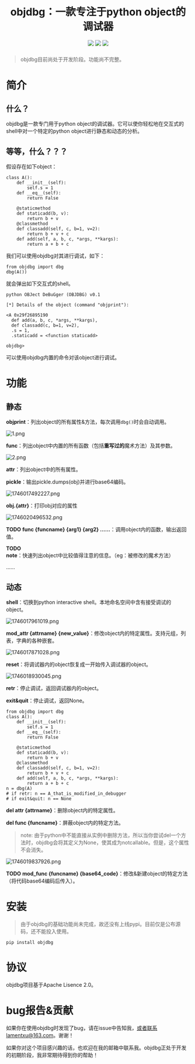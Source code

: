 <h1 align="center">objdbg：一款专注于python object的调试器</h1>
<p align="center">
<img src=https://img.shields.io/badge/python-3-blue?style=for-the-badge>
<img src=https://img.shields.io/badge/License-Apache2.0-green?style=for-the-badge>
<img src=https://img.shields.io/badge/State-Developing-red?style=for-the-badge>
<em><h5 align="center"></h5></em>

>objdbg目前尚处于开发阶段。功能尚不完整。

# 简介
## 什么？
objdbg是一款专门用于python object的调试器。它可以使你轻松地在交互式的shell中对一个特定的python object进行静态和动态的分析。
## 等等，什么？？？
假设存在如下object：
```
class A():
    def __init__(self):
        self.s = 1
    def __eq__(self):
        return False

    @staticmethod
    def staticadd(b, v):
        return b + v
    @classmethod
    def classadd(self, c, b=1, v=2):
        return b + v + c
    def add(self, a, b, c, *args, **kargs):
        return a + b + c
```
我们可以使用objdbg对其进行调试，如下：
```
from objdbg import dbg
dbg(A())
```
就会弹出如下交互式的shell。
```
python OBJect DeBuGger (OBJDBG) v0.1

[*] Details of the object (command "objprint"):

<A 0x29f26895190
  def add(a, b, c, *args, **kargs),
  def classadd(c, b=1, v=2),
  .s = 1,
  .staticadd = <function staticadd>

objdbg>
```
可以使用objdbg内置的命令对该object进行调试。

# 功能

## 静态

**objprint**：列出object的所有属性&方法，每次调用`dbg()`时会自动调用。  

![1.png](https://img.picui.cn/free/2025/04/30/68121c4b7bcb3.png)

**func**：列出object中内置的所有函数（包括**重写过的**魔术方法）及其参数。  

![2.png](https://img.picui.cn/free/2025/04/30/6812095fef37b.png)

**attr**：列出object中的所有属性。



**pickle**：输出pickle.dumps(obj)并进行base64编码。  

![1746017492227.png](https://img.picui.cn/free/2025/04/30/68121cd74fbec.png)

**obj.{attr}**：打印obj对应的属性

![1746020496532.png](https://img.picui.cn/free/2025/04/30/681228941b2f5.png)

**TODO** **func {funcname} {arg1} {arg2} ......**：调用object内的函数，输出返回值。  

**TODO** **note**：快速列出object中比较值得注意的信息。（eg：被修改的魔术方法）  


......

## 动态

**shell**：切换到python interactive shell。本地命名空间中含有接受调试的object。

![1746017961019.png](https://img.picui.cn/free/2025/04/30/68121eac7305f.png)

**mod_attr {attrname} {new_value}**：修改object内的特定属性。支持元组，列表，字典的各种嵌套。  

![1746017871028.png](https://img.picui.cn/free/2025/04/30/68121e52aa4fd.png)

**reset**：将调试器内的object恢复成一开始传入调试器的object。    

![1746018930045.png](https://img.picui.cn/free/2025/04/30/68122277e5607.png)

**retr**：停止调试，返回调试器内的object。    

**exit&quit**：停止调试，返回None。  

```
from objdbg import dbg
class A():
    def __init__(self):
        self.s = 1
    def __eq__(self):
        return False

    @staticmethod
    def staticadd(b, v):
        return b + v
    @classmethod
    def classadd(self, c, b=1, v=2):
        return b + v + c
    def add(self, a, b, c, *args, **kargs):
        return a + b + c
n = dbg(A)
# if retr: n == A_that_is_modified_in_debugger
# if exit&quit: n == None
```

**del attr {attrname}**：删除object内的特定属性。  

**del func {funcname}**：屏蔽object内的特定方法。

> note: 由于python中不能直接从实例中删除方法，所以当你尝试del一个方法时，objdbg会将其定义为None，使其成为notcallable。但是，这个属性不会消失。

![1746019837926.png](https://img.picui.cn/free/2025/04/30/68122600730a8.png)

**TODO** **mod_func {funcname} {base64_code}**：修改&新建object的特定方法（将代码base64编码后传入）。  

# 安装

> 由于objdbg的基础功能尚未完成，故还没有上线pypi。目前仅是公布源码，还不能投入使用。

```
pip install objdbg
```



# 协议

objdbg项目基于Apache Lisence 2.0。

# bug报告&贡献

如果你在使用objdbg时发现了bug，请在issue中告知我，或者联系lamentxu@163.com。谢谢！

如果你对这个项目感兴趣的话，也欢迎在我的邮箱中联系我。objdbg正处于开发的初期阶段，我非常期待得到你的帮助！


